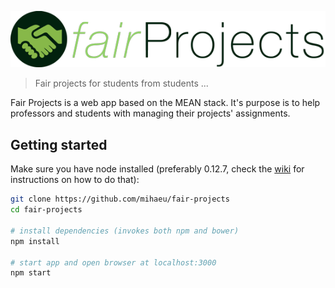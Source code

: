 ![Fair Projects](./public/images/FairProjects.png "FairProjects")

> Fair projects for students from students ...

Fair Projects is a web app based on the MEAN stack. It's purpose is to help professors and students with managing their projects' assignments.

## Getting started

Make sure you have node installed (preferably 0.12.7, check the [wiki](https://github.com/mihaeu/fair-projects/wiki/Linux-&-OS-X-Node-Installation) for instructions on how to do that):

```bash
git clone https://github.com/mihaeu/fair-projects
cd fair-projects

# install dependencies (invokes both npm and bower)
npm install

# start app and open browser at localhost:3000
npm start
```